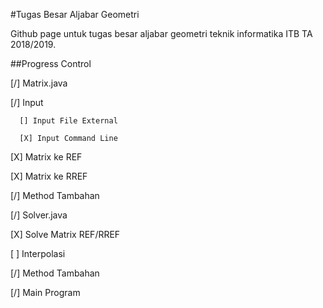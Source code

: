 #Tugas Besar Aljabar Geometri

Github page untuk tugas besar aljabar geometri teknik informatika ITB TA 2018/2019.

##Progress Control

[/] Matrix.java

   [/] Input

      [] Input File External

      [X] Input Command Line

   [X] Matrix ke REF

   [X] Matrix ke RREF

   [/] Method Tambahan

[/] Solver.java

   [X] Solve Matrix REF/RREF

   [ ] Interpolasi

   [/] Method Tambahan
   
[/] Main Program
